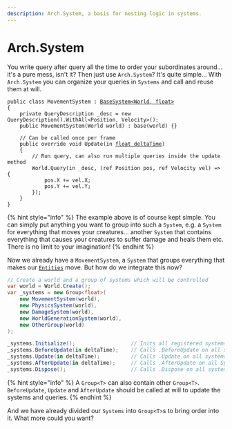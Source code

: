 ```yaml
---
description: Arch.System, a basis for nesting logic in systems.
---
```


# Arch.System

You write query after query all the time to order your subordinates around... it's a pure mess, isn't it? Then just use `Arch.System`? It's quite simple... With `Arch.System` you can organize your queries in `Systems` and call and reuse them at will.

<pre class="language-csharp"><code class="lang-csharp">public class MovementSystem : <a data-footnote-ref href="#user-content-fn-1">BaseSystem&#x3C;World, float></a>
{
    private QueryDescription _desc = new QueryDescription().WithAll&#x3C;Position, Velocity>();
    public MovementSystem(World world) : base(world) {}
    
    // Can be called once per frame
    public override void Update(in <a data-footnote-ref href="#user-content-fn-2">float deltaTime</a>)
    {
        // Run query, can also run multiple queries inside the update method
        World.Query(in _desc, (ref Position pos, ref Velocity vel) => {
            pos.X += vel.X;
            pos.Y += vel.Y;
        });  
    }
}
</code></pre>

{% hint style="info" %}
The example above is of course kept simple. You can simply put anything you want to group into such a `System`, e.g. a `System` for everything that moves your creatures... another `System` that contains everything that causes your creatures to suffer damage and heals them etc. There is no limit to your imagination!
{% endhint %}

Now we already have a `MovementSystem`, a `System` that groups everything that makes our [`Entities`](../../documentation/entity.md) move. But how do we integrate this now?&#x20;

```csharp
// Create a world and a group of systems which will be controlled 
var world = World.Create();
var _systems = new Group<float>(
    new MovementSystem(world),  
    new PhysicsSystem(world),
    new DamageSystem(world),
    new WorldGenerationSystem(world),
    new OtherGroup(world)
);

_systems.Initialize();                  // Inits all registered systems
_systems.BeforeUpdate(in deltaTime);    // Calls .BeforeUpdate on all systems ( can be overriden )
_systems.Update(in deltaTime);          // Calls .Update on all systems ( can be overriden )
_systems.AfterUpdate(in deltaTime);     // Calls .AfterUpdate on all System ( can be overriden )
_systems.Dispose();                     // Calls .Dispose on all systems ( can be overriden )
```

{% hint style="info" %}
A `Group<T>` can also contain other `Group<T>`. `BeforeUpdate`, `Update` and `AfterUpdate` should be called at will to update the systems and queries.
{% endhint %}

And we have already divided our `Systems` into `Group<T>`s to bring order into it. What more could you want?

[^1]: `BaseSystem` provides several usefull methods for interacting and structuring systems. `float` is the value that is transmitted to the system. This can be any type.

[^2]: Can be any type based on the generics of this instance.
